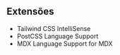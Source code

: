 ## Extensões

- Tailwind CSS IntelliSense
- PostCSS Language Support
- MDX Language Support for MDX
